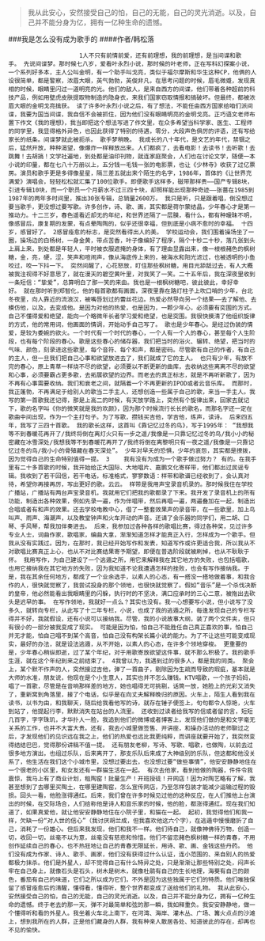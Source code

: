> 我从此安心，安然接受自己的怕，自己的无能，自己的灵光消逝。以及，自己并不能分身为亿，拥有一亿种生命的遗憾。

###我是怎么没有成为歌手的
####作者/韩松落

						1人不只有前情前爱，还有前理想，我的前理想，是当间谍和歌手。 先说间谍梦。那时候七八岁，爱看叶永烈小说，那时候的叶老师，正在写科幻探案小说，一个系列好多本，主人公叫金明，有一个助手叫戈亮，类似于福尔摩斯和华生这种CP，他俩的人设很简单，都是警察，浓眉大眼，英气勃勃，英俊非凡，在思考问题的时候，眉毛微蹙，发现真相的时候，眼睛里闪过一道明亮的光。他们的敌人，是来自西方的间谍，他们带着各种超前的科技产品，例如用壁虎皮肤提取物制造的隐身衣，来我们国家窃取情报和搞破坏。但最终，都被浓眉大眼的金明戈亮擒获。 读了许多叶永烈小说之后，有了想法，不能任由西方国家给咱们派间谍，我要为国当间谍，我自信不会被抓住，因为他们没有眼睛明亮的金明戈亮。正巧语文老师布置下作文《我的理想》，我当即把这个想法写进了作文里，在众多希望当科学家、医生、工程师的同学里，我显得格外异色，也因此获得了特别的待遇，零分，大段声色俱厉的评语，还有写给家长的纸条。间谍梦就此被扼杀。 歌手梦稍晚。 我成长的八十年代，是文艺的年代，禁锢之后，猛然开放，种种渴望，像爆炸一样释放出来。人们都疯了，去看电影！去读书！去听歌！去跳舞！去胡搞！文学社遍地，到处都是油印刊物，就连家庭聚会，人们也在讨论文学，随便一本小说的印量，都在七八十万册以上，五分钱一毛钱一张的电影票，也让《少林寺》收获了过亿票房。演员和歌手更是多得像星星，隔三差五就出来个陌生的名字，1986年，首体的《让世界充满爱》演唱会，轻轻松松就汇集了100位歌手。即便歌手这样多，磁带那样贵——国产专辑8块，引进专辑10块，而一个职员一个月薪水不过三四十块，却照样能出现那种奇迹——张蔷在1985到1987年的两年多时间里，推出30张专辑，总销量2600万。 我只是听，只是跟着唱，倒没想过要当歌手，更没想过要写歌。许多创作，诗、歌、画，其实都是荷尔蒙结晶，少年春心才是第一推动力。十二三岁，春色遥看近却无的年纪，和世界还隔了一层膜，看什么，都有种暧昧不明，像感冒后，康复期的发蒙，有点晕陶陶的，似乎还很幸福，但到底是小病不愈时的幸福。 十四岁，感冒好了。 2感冒痊愈的标志，是突然看得出人的美。 学校运动会，我们围着操场坐了一圈，操场边的白杨树，一身金黄，带点苦香，叶子像编好了程序，隔个十秒二十秒，落几张到头上肩上来，到处都是年轻人，平时被衣服遮掩的身体，有了理由显露出来，像一根根赭色的枫树糖，金，亮，硬，涩，笑声和喧闹声，像从海底传上来的，被海水和阳光滤过，也被透明的小鱼咬过，咬一下抖一下。 突然间醒了，心花怒放，盯住那些枫树糖，用目光舔舐过去，有人大概被我注视得不好意思了，就在漫天的碧空黄叶里，对我笑了一笑。二十五年后，我在深夜里收到一条短信：“挚爱”，总算明白了那一笑的来由。我也是一根枫树糖吧，彼此彼此，幸好幸好。 就在那时听到郑智化，他的每首歌都有画面，深夜里靠在路灯柱子上吹口哨的少年，台北冬夜里，向人靠近的流浪汉，被嘴唇划过的蕾丝花边。热爱必然导向另一个结果——去了解他、去模仿他，以及，去变成他。是因为对他的热爱，也是因为，一颗少年心，必须要有突围的方式。自己不懂得爱和绝望，能向一个略微年长者学习爱和绝望，也是突围。我很快摸清了他组织旋律的方式，他的常用词，他画面的情调，开始动手自己写了。 歌也是少年春心。是经过伪装的情爱，是较为委婉的欲火。一个时代有一个时代的春心，一个人有一个人的春心，甚至每个人生阶段，也有每个阶段的春心。歌是这些春心的储存器，我们把当时的浴火、辗转、绝望，把当时的气味、颜色，刻录进这些歌里，每个音符、每个和声，都是密码。尽管歌有自己的作者，有自己的主人，但一旦我们把自己心事和欲望放进去了，我们就成了它的主人。 也只有少年，有放不完的春心，原上青草一样烧不尽的欲望，必须要以不断更新的曲库，去收纳这些离离不尽的欲望和心事，必须要霸占更多歌，去拓展欲望的边界。而老去的真正标志，就是不再听新歌了，因为不再有心事需要收纳。我们和衰老之间，就隔着一个不再更新的IPOD或者云音乐库。 而那时，我正蓬勃，不再满足于给别人的歌当二手主人，还想创造一些属于自己的歌，来当一手主人。我写的第一首歌我还记得，那是上高二的时候，有天放学路上，突然有个旋律出来，回家去就记下，歌的名字叫《你的微笑就是我的欢颜》，因为那个时候流行长长的歌名，而那名字还一定在歌曲中间出现，作为一个主打句子。为了写歌，攒钱买吉他，学吉他，练声，读诗。 后来四五年，我写了三四十首歌。 我的歌长这样，这首叫《靠记忆过冬的鸟》，写于1995年： “我想我等不到春暖花再开了/我终将倒在离灯火只有一步之遥/我像是一只靠记忆过冬的鸟/我小小的秘密藏在冰雪深处/我想我等不到春暖花再开了/我终将倒在离黎明只有一夜之遥/我像是一只靠记忆过冬的鸟/我小小的骨殖藏在春天深处”。 少年对早夭的恐惧，少年的哀怨，其实都是撩拨，因为觉得自己的生命特别值得一提。 3    我有没有为成为一个歌手做过努力？ 有的。在我手里有二十多首歌的时候，我开始给正大国际、大地唱片、嘉鹏文化寄样带，他们都出过民谣专辑。我收到了若干回信，若干电话，标准格式，寥寥数语：样带和歌谱已经收到了，会认真对待，希望你再接再厉，写出更好的歌。云云。 样带是我用声宝录音机录的。那时候我住在学校广播站，广播站有两台声宝录音机，我就用它们把我的歌都录了下来。我开发了录音机上的所有功能，制造出各种效果，例如先录一遍，作为伴唱带，然后再唱一遍，两遍叠加在一起，制造出合唱或者有和声的效果。还去学校电教中心，借了一整套效果声的录音带，在一些歌里，加上鸟叫声、雨声、海潮声，以及教堂钟声和火车开动的声音。还请了会乐器的同学们，用二胡、口琴、手风琴，帮我加伴奏进去。 后来，我参加过各种各样的歌唱比赛，得过各种奖，见过许多专业人士，词曲作家，歌唱家，编曲大拿，渐渐知道怎样才能真正入行，怎样成为一个歌手。但我从没有实践过。因为，在那时，我已经开始写作和发表，知道写作或许更适合我，所以我从不对歌唱比赛真正上心，也从不对比赛结果寄予期望，即便在普选阶段就被刷掉，也从不耿耿于怀。 我用写作，为自己建设了一个逃遁之所，用它来解释我在其它地方的失败，也包括唱歌，也用它接纳我在其它地方的失败，因为我知道不论我遭遇怎样的挫败，也会有写作接纳我。于是，我在其余任何地方，都成了一个业余选手，以素人的心态，有一搭没一搭地做着事，和我合作的人，很快就觉察了，我尝试投身的那个领地，也很快就觉察了。假如“音乐”是一个杀伐决断的皇帝，他必然能看出我眼睛里的闪躲，执行时的不坚决，满口应承时的三心二意，被拖出去砍头是迟早的事。 在写作领地，我就好一点么？其实也没有。我一心想要写小说，但小说写了没多久，就转向专栏，从此写了十二年专栏，小说，也成了我的逃遁之所，每逢发现自己的专栏写得并不好，我就假设，还有小说可以接纳我。尽管，我的小说故事大纲，装了两个文件夹，但只有很小的一部分被我变成了现实。 可能是因为怕，怕自己不能胜任自己真正喜欢的事，怕自己并无才能，怕自己唱不到某个高音，怕自己没有构架长篇小说的能力。为了不让这些可能变成现实，最好的办法，就是设法逃遁，从不开始，以素人的心态，在许多个领地穿梭。 更重要的是，少年春心稍纵即逝，过了某个年纪，对于用歌寄放欲望这件事，就不那么积极了。我的歌手生涯，就在这个年纪到来之前结束了。 4我曾以为，我遇到过的很多人，都是我的同类。 聚会上，某个默不作声的人，突然接过吉他，弹了一首曲子，剔除因为生疏而导致的瑕疵，基本就是大师的水准，朋友说，他现在是个小生意人，其实也并不怎么赚钱。KTV唱歌，一个孩子妈妈，唱了一首歌，尽管是在音响那样差的地方，她也唱得无可挑剔，话筒一放，她脸上的光彩又消失了，重新窝到角落里，接了个电话，似乎是在向丈夫解释晚归的原因。火车上，陌生人看到我在读书，以书为由，和我聊天，随后给我看他写的诗，就存在锤子便签上，句句都令人惊艳，火车到站了，他提起行李，默默消失在站台的人流里。 还收到过读者给我写的信或者留的言，短短几百字，字字珠玑，才华扑人一脸，我追到他们的微博或者博客上，发现他们做的是和文字毫无关系的工作，也并不大富大贵。还有，我去小城里做签售、开讲座，和操办活动的老师聊过之后，才发现他们的见识远在我之上，他们的热爱也远比我更纯粹，而讲座就要开始了，我突然变得结结巴巴，觉得那份讲稿不值一提。 还有朋友老柳，写诗、写歌、唱歌，也做陶，以前去过很多地方演出，也组过乐队，后来离开了，那支乐队后来成了大神级别的乐队，但这都和他没关系了，他生活在我们这个小城市里，没想过要出去，也没想过要“做些事情”，他安安静静地住在一个很老的小区里，和女友还有一群猫生活在一起。 有次去他家，看到他做的陶器，件件令我震惊，我马上有了商业计划，租陶窑！批量生产！开班授徒！开网店！因为对陶艺略有了解，我甚至想到了去哪里买陶土，在哪里建陶窑，怎么宣传网店，乃至怎样包装才能减少运输过程的毁损。回头一看，他脸涨得通红。后来，我们曾在许多时候见过他的这种反应，在人们推他上台演出的时候，在交际场合，人们给称他是诗人和音乐家的时候，他的脸，都涨得通红。现在我们知道了，如果真爱他，就让他安安静静地住在小院子里，和猫在一起。 起初，我觉得他们和我一样，欠缺一份“对人世的信心”（我讨厌胡兰成，但我喜欢他这六个字），在逃遁中慢慢磨折了自己，消耗了一份雄心。但后来我发现，他们和我不一样。他们待自己，就像神佛待万物，创造一切，收回一切，丝毫不以为意，丝毫没有慈悲和怜惜。他们不留恋赭色枫树糖一样的青春，不用创作延续自己的春心，也不热狂地让自己的青春无限延长，用诗、歌、画、金钱这些丹药。 他们没有成为作家、诗人、歌手、画家，他们没有获得过什么认证，连小范围的、来自别人的热爱都极力抹杀。他们是外星人，却不觉得自己有什么特异之处，只是渐渐让那些特别之处，闷声长牢在自己身上，就像石头是石头，树木是树木，就像杜鹃有自己的生长地理，海葵有自己的颜色，番茄有自己的味道，它们之所以成为它们，不外是因为这些独属于它们的特质。他们唯独保留了感冒痊愈后的清醒，懂得看，懂得听，整个世界都变成了送给他们的礼物。 我从此安心，安然接受自己的怕，自己的无能，自己的灵光消逝。以及，自己并不能分身为亿，拥有一亿种生命的遗憾。终于老去的那一天，弹不对最简单和弦的那一瞬，我如释重负。我安安静静地，做一个懂得听和看的外星人。我坐着火车北上南下，在河湾、海岸、灌木丛、广场、篝火点点的沙滩上，想到我所在的人群，正是他们藏身的人群，我有种亲人散居各处、知道彼此的存在，却再也不见的愉快。			  		
